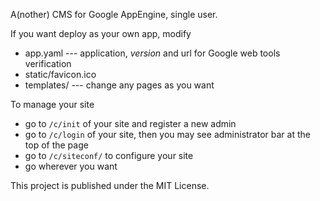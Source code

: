 A(nother) CMS for Google AppEngine, single user.

If you want deploy as your own app, modify

* app.yaml --- application, *version* and url for Google web tools verification
* static/favicon.ico
* templates/ --- change any pages as you want

To manage your site

* go to `/c/init` of your site and register a new admin
* go to `/c/login` of your site, then you may see administrator bar at the top of the page
* go to `/c/siteconf/` to configure your site
* go wherever you want

This project is published under the MIT License.
